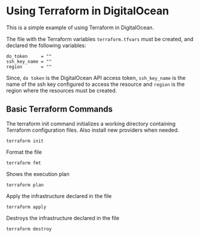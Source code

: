 # Using Terraform in DigitalOcean

This is a simple example of using Terraform in DigitalOcean.

The file with the Terraform variables `terraform.tfvars` must be created, and declared the following variables:

```
do_token     = ""
ssh_key_name = ""
region       = ""
```

Since, `do token` is the DigitalOcean API access token, `ssh_key_name` is the name of the ssh key configured to access the resource and `region` is the region where the resources must be created.

## Basic Terraform Commands

The terraform init command initializes a working directory containing Terraform configuration files.
Also install new providers when needed.
```
terraform init
```

Format the file
```
terraform fmt
```

Shows the execution plan
```
terraform plan
```

Apply the infrastructure declared in the file
```
terraform apply
```

Destroys the infrastructure declared in the file
```
terraform destroy
```